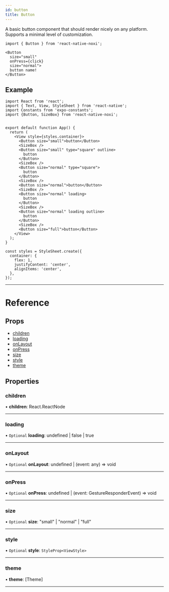 ```yaml
---
id: button
title: Button
---
```


A basic button component that should render nicely on any platform. Supports a minimal level of customization.

```tsx
import { Button } from 'react-native-noxi';

<Button
  size="small"
  onPress={click}
  size="normal">
  button name!
</Button>
```

## Example

```SnackPlayer name=Button%20Example
import React from 'react';
import { Text, View, StyleSheet } from 'react-native';
import Constants from 'expo-constants';
import {Button, SizeBox} from 'react-native-noxi';


export default function App() {
  return (
    <View style={styles.container}>
      <Button size="small">button</Button>
      <SizeBox />
      <Button size="small" type="square" outline>
        button
      </Button>
      <SizeBox />
      <Button size="normal" type="square">
        button
      </Button>
      <SizeBox />
      <Button size="normal">button</Button>
      <SizeBox />
      <Button size="normal" loading>
        button
      </Button>
      <SizeBox />
      <Button size="normal" loading outline>
        button
      </Button>
      <SizeBox />
      <Button size="full">button</Button>
    </View>
  );
}

const styles = StyleSheet.create({
  container: {
    flex: 1,
    justifyContent: 'center',
    alignItems: 'center',
  },
});

```

---

# Reference

## Props

* [children](buttonprops.md#children)
* [loading](buttonprops.md#loading)
* [onLayout](buttonprops.md#onlayout)
* [onPress](buttonprops.md#onpress)
* [size](buttonprops.md#size)
* [style](buttonprops.md#style)
* [theme](buttonprops.md#theme)

## Properties

### children

•  **children**: React.ReactNode

___

### loading

• `Optional` **loading**: undefined \| false \| true

___

### onLayout

• `Optional` **onLayout**: undefined \| (event: any) => void

___

### onPress

• `Optional` **onPress**: undefined \| (event: GestureResponderEvent) => void

___

### size

• `Optional` **size**: \"small\" \| \"normal\" \| \"full\"

___

### style

• `Optional` **style**: `StyleProp<ViewStyle>`

___

### theme

•  **theme**: [Theme]

___
